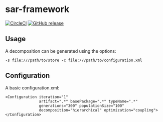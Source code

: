 # sar-framework

[![CircleCI](https://circleci.com/gh/StephanPirnbaum/sar-framework/tree/master.svg?style=shield&circle-token=75410c38b30f1b9197e8a3ba32d8a4c4a6e9514b)](https://circleci.com/gh/StephanPirnbaum/sar-framework/tree/master) [![GitHub release](https://img.shields.io/badge/Release-v0.2.2-brightgreen.svg)](https://github.com/StephanPirnbaum/sar-framework/releases/latest)


## Usage

A decomposition can be generated using the options:

    -s file:///path/to/store -c file:///path/to/configuration.xml

## Configuration

A basic configuration.xml:

```
<Configuration iteration="1" 
               artifact=".*" basePackage=".*" typeName=".*"
               generations="300" populationSize="100"
               decomposition="hierarchical" optimization="coupling">
</Configuration>
```


